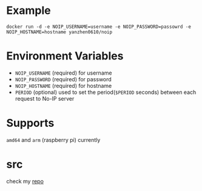 # Example
```
docker run -d -e NOIP_USERNAME=username -e NOIP_PASSWORD=passowrd -e NOIP_HOSTNAME=hostname yanzhen0610/noip
```
# Environment Variables
 - `NOIP_USERNAME` (required) for username
 - `NOIP_PASSWORD` (required) for password
 - `NOIP_HOSTNAME` (required) for hostname
 - `PERIOD` (optional) used to set the period(`$PERIOD` seconds) between each request to No-IP server

# Supports
`amd64` and `arm` (raspberry pi) currently

# src
check my [repo](https://github.com/yanzhen0610/dockerfiles/tree/master/noip)
